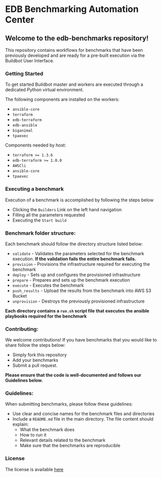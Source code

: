 # EDB Benchmarking Automation Center
## Welcome to the edb-benchmarks repository!

This repository contains workflows for benchmarks that have been previously developed and are ready for a pre-built execution via the Buildbot User Interface.

### Getting Started

To get started Buildbot master and workers are executed through a dedicated Python virtual
environment.

The following components are installed on the workers:
- `ansible-core`
- `terraform`
- `edb-terraform`
- `edb-ansible`
- `biganimal`
- `tpaexec`

Components needed by host:
- `terraform >= 1.3.6`
- `edb-terraform >= 1.0.0`
- `AWSCli`
- `ansible-core`
- `tpaexec`

### Executing a benchmark

Execution of a benchmark is accomplished by following the steps below

- Clicking the `Builders` Link on the left hand navigation
- Filling all the parameters requested 
- Executing the `Start build`

### Benchmark folder structure:

Each benchmark should follow the directory structure listed below:

- `validate` - Validates the parameters selected for the benchmark execution. **If the validation fails the entire benchmark fails.**
- `provision` - Provisions the infrastructure required for executing the benchmark
- `deploy` - Sets up and configures the provisioned infrastructure
- `prepare` - Prepares and sets up the benchmark execution
- `execute` - Executes the benchmark
- `push_results` - Upload the results from the benchmark into AWS S3 Bucket
- `unprovision` - Destroys the previously provisioned infrastructure

**Each directory contains a `run.sh` script file that executes the ansible playbooks required for the benchmark**

### Contributing:

We welcome contributions! If you have benchmarks that you would like to share follow the steps below:

- Simply fork this repository
- Add your benchmarks
- Submit a pull request. 

**Please ensure that the code is well-documented and follows our Guidelines below.**

### Guidelines:

When submitting benchmarks, please follow these guidelines:

- Use clear and concise names for the benchmark files and directories
- Include a `README.md` file in the main directory. The file content should explain: 
  - What the benchmark does
  - How to run it
  - Relevant details related to the benchmark
  - Make sure that the benchmarks are reproducible

### License

The license is available [here](LICENSE.md)
